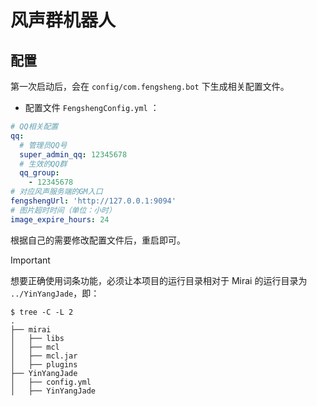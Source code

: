 # 风声群机器人

## 配置

第一次启动后，会在 `config/com.fengsheng.bot` 下生成相关配置文件。

* 配置文件 `FengshengConfig.yml` ：

```yaml
# QQ相关配置
qq:
  # 管理员QQ号
  super_admin_qq: 12345678
  # 生效的QQ群
  qq_group: 
    - 12345678
# 对应风声服务端的GM入口
fengshengUrl: 'http://127.0.0.1:9094'
# 图片超时时间（单位：小时）
image_expire_hours: 24
```

根据自己的需要修改配置文件后，重启即可。

> [!IMPORTANT]
> 想要正确使用词条功能，必须让本项目的运行目录相对于 Mirai 的运行目录为 `../YinYangJade`，即：
>
> ```console
> $ tree -C -L 2
> .
> ├── mirai
> │   ├── libs
> │   ├── mcl
> │   ├── mcl.jar
> │   ├── plugins
> ├── YinYangJade
> │   ├── config.yml
> │   ├── YinYangJade
> ```